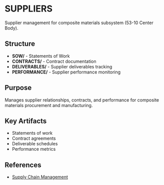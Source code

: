 # SUPPLIERS

Supplier management for composite materials subsystem (53-10 Center Body).

## Structure

- **SOW/** - Statements of Work
- **CONTRACTS/** - Contract documentation
- **DELIVERABLES/** - Supplier deliverables tracking
- **PERFORMANCE/** - Supplier performance monitoring

## Purpose

Manages supplier relationships, contracts, and performance for composite materials procurement and manufacturing.

## Key Artifacts

- Statements of work
- Contract agreements
- Deliverable schedules
- Performance metrics

## References

- [Supply Chain Management](../../../../../../../../../../../00-PROGRAM/SUPPLY_CHAIN/)
